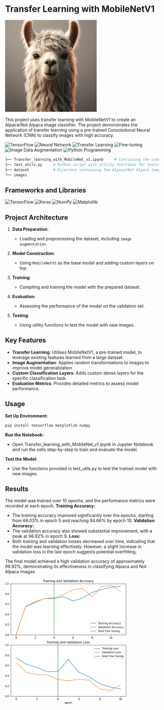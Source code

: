 # Transfer Learning with MobileNetV1

<img src="images\image.webp" style="width:300px;">

This project uses transfer learning with MobileNetV1 to create an Alpaca/Not Alpaca image classifier. The project demonstrates the application of transfer learning using a pre-trained Convolutional Neural Network (CNN) to classify images with high accuracy.

![TensorFlow](https://img.shields.io/badge/Skill-TensorFlow-yellow)
![Neural Network](https://img.shields.io/badge/Skill-Neural%20Network-blueviolet)
![Transfer Learning](https://img.shields.io/badge/Skill-Transfer%20Learning-green)
![Fine-tuning](https://img.shields.io/badge/Skill-Fine%20tuning-orange)
![Image Data Augmentation](https://img.shields.io/badge/Skill-Image%20Data%20Augmentation-brightgreen)
![Python Programming](https://img.shields.io/badge/Skill-Python%20Programming-blue)

```bash
├── Transfer_learning_with_MobileNet_v1.ipynb     # Containing the code for training and evaluating the Alpaca/Not Alpaca classifier.
├── test_utils.py     # Python script with utility functions for testing the model.
├── dataset           # Directory containing the Alpaca/Not Alpaca images.
└── images
```

## Frameworks and Libraries
![TensorFlow](https://img.shields.io/badge/TensorFlow-2.16.1-orange.svg?style=flat&logo=tensorflow)
![Keras](https://img.shields.io/badge/Keras-3.3.3-red.svg?style=flat&logo=keras)
![NumPy](https://img.shields.io/badge/NumPy-1.26.4-blue.svg?style=flat&logo=numpy)
![Matplotlib](https://img.shields.io/badge/Matplotlib-3.6.2-green.svg?style=flat&logo=matplotlib)

## Project Architecture
1. **Data Preparation**:
   - Loading and preprocessing the dataset, including `image augmentation`.

2. **Model Construction**:
   - Using `MobileNetV1` as the base model and adding custom layers on top.

3. **Training**:
   - Compiling and training the model with the prepared dataset.

4. **Evaluation**:
   - Assessing the performance of the model on the validation set.

5. **Testing**:
   - Using utility functions to test the model with new images.

## Key Features
- **Transfer Learning**: Utilises MobileNetV1, a pre-trained model, to leverage existing features learned from a large dataset.
- **Image Augmentation**: Applies random transformations to images to improve model generalization.
- **Custom Classification Layers**: Adds custom dense layers for the specific classification task.
- **Evaluation Metrics**: Provides detailed metrics to assess model performance.

## Usage
**Set Up Environment:**
```bash
pip install tensorflow matplotlib numpy
```
**Run the Notebook:**
- Open Transfer_learning_with_MobileNet_v1.ipynb in Jupyter Notebook and run the cells step-by-step to train and evaluate the model.

**Test the Model:**
- Use the functions provided in test_utils.py to test the trained model with new images.


## Results
The model was trained over 10 epochs, and the performance metrics were recorded at each epoch. 
**Training Accuracy:** 
- The training accuracy improved significantly over the epochs, starting from 66.03% in epoch 5 and reaching 94.66% by epoch 10.
**Validation Accuracy:**
- The validation accuracy also showed substantial improvement, with a peak at 96.92% in epoch 9.
**Loss:** 
- Both training and validation losses decreased over time, indicating that the model was learning effectively. However, a slight increase in validation loss in the last epoch suggests potential overfitting.

The final model achieved a high validation accuracy of approximately 96.92%, demonstrating its effectiveness in classifying Alpaca and Not Alpaca images.

<img src="images\result.png" style="width:400px;">
